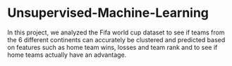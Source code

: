 # Unsupervised-Machine-Learning

In this project, we analyzed the Fifa world cup dataset to see if teams from the 6 different continents can accurately be clustered and predicted based on features such as home team wins, losses and team rank and to see if home teams actually have an advantage.
